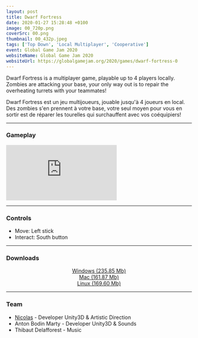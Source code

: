```yaml
---
layout: post
title: Dwarf Fortress
date: 2020-01-27 15:28:48 +0100
image: 00_720p.png
coverSrc: 00.png
thumbnail: 00_432p.jpeg
tags: ['Top Down', 'Local Multiplayer', 'Cooperative']
event: Global Game Jam 2020
websiteName: Global Game Jam 2020
websiteUrl: https://globalgamejam.org/2020/games/dwarf-fortress-0
---
```

Dwarf Fortress is a multiplayer game, playable up to 4 players locally. Zombies are attacking your base, your only way out is to repair the overheating turrets with your teammates!

Dwarf Fortress est un jeu multijoueurs, jouable jusqu'à 4 joueurs en local. Des zombies s'en prennent à votre base, votre seul moyen pour vous en sortir est de réparer les tourelles qui surchauffent avec vos coéquipiers!

***

### Gameplay
<iframe src="https://www.youtube.com/embed/ecfPGzDdXRM" frameborder="0" frameborder="0" allow="accelerometer; clipboard-write; encrypted-media; gyroscope; picture-in-picture" allowfullscreen></iframe>

***

### Controls
* Move: Left stick
* Interact: South button

***

### Downloads
<p style="text-align: center;margin: 0;"><a href="https://1drv.ms/u/s!AoYk8X2I2PMgmfMbT6TRgo5wPUovUw?e=PCJoLb">Windows (235.85 Mb)</a></p>
<p style="text-align: center;margin: 0;"><a href="">Mac (161.87 Mb)</a></p>
<p style="text-align: center;margin: 0;"><a href="">Linux (169.60 Mb)</a></p>

***

### Team
* [Nicolas](https://fr.linkedin.com/in/nicolas-constanty-653232113) - Developer Unity3D & Artistic Direction
* Anton Bodin Marty - Developer Unity3D & Sounds
* Thibaut Delafforest - Music
